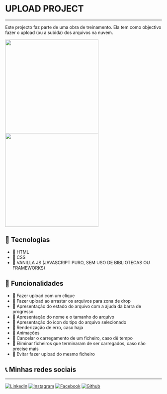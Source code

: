 # UPLOAD PROJECT
---
Este projecto faz parte de uma obra de treinamento.
Ela tem como objectivo fazer o upload (ou a subida) dos arquivos na nuvem.


<div style="display: flex; flex-wrap: wrap;">
	<img src="https://user-images.githubusercontent.com/72228890/230694345-a823289e-07ac-489c-9b92-06012764d581.png" width="300px"/>
	<img src="https://user-images.githubusercontent.com/72228890/230694277-527e43d5-2b56-4b40-99bc-c6cfef14a393.png" width="300px"/>
</div>

## 🚀 Tecnologias

- 🚀 HTML
- 🚀 CSS
- 🚀 VANILLA JS (JAVASCRIPT PURO, SEM USO DE BIBLIOTECAS OU FRAMEWORKS)

## 🔧 Funcionalidades

- 🔧 Fazer upload com um clique
- 🔧 Fazer upload ao arrastar os arquivos para zona de drop
- 🔧 Apresentação do estado do arquivo com a ajuda da barra de progresso
- 🔧 Apresentação do nome e o tamanho do arquivo
- 🔧 Apresentação do icon do tipo do arquivo selecionado
- 🔧 Renderização de erro, caso haja
- 🔧 Animações
- 🔧 Cancelar o carregamento de um ficheiro, caso dê tempo
- 🔧 Eliminar ficheiros que terminaram de ser carregados, caso não precise mais
- 🔧 Evitar fazer upload do mesmo ficheiro 

## 📞 Minhas redes sociais
---
[![Linkedin](https://img.shields.io/badge/LinkedIn-0077B5?style=for-the-badge&logo=linkedin&logoColor=white)](https://www.linkedin.com/in/domingos3000/)
[![Instagram](https://img.shields.io/badge/Instagram-E4405F?style=for-the-badge&logo=instagram&logoColor=white)](https://www.instagram.com/domingos_3000/)
[![Facebook](https://img.shields.io/badge/Facebook-1877F2?style=for-the-badge&logo=facebook&logoColor=white)](https://web.facebook.com/domingos3000/)
[![Github](https://img.shields.io/badge/GitHub-100000?style=for-the-badge&logo=github&logoColor=white)](https://github.com/domingos3000)
